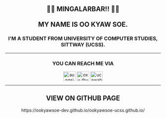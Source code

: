 <h2 align="center">👋👋 MINGALARBAR!!  👋👋 <br><br> MY NAME IS OO KYAW SOE.</h2>
<h3 align="center">I'M A STUDENT FROM UNIVERSITY OF COMPUTER STUDIES, SITTWAY (UCSS).</h3>
<hr>
<h3 align="center">YOU CAN REACH ME VIA </h3>
<p align="center">
<a href="#" target="blank"><img align="center" src="https://raw.githubusercontent.com/rahuldkjain/github-profile-readme-generator/master/src/images/icons/Social/twitter.svg" alt="aungsi49983579" height="30" width="40" /></a>
<a href="https://www.instagram.com/kyawsoerakhine/" target="blank"><img align="center" src="https://raw.githubusercontent.com/rahuldkjain/github-profile-readme-generator/master/src/images/icons/Social/instagram.svg" alt="oxy_thu" height="30" width="40" /></a>
<a href="#" target="blank"><img align="center" src="https://raw.githubusercontent.com/rahuldkjain/github-profile-readme-generator/master/src/images/icons/Social/youtube.svg" alt="ucawabvprdxsyejufbbgevha" height="30" width="40" /></a>
</p>
<hr>

</p>

<h2 align="center">VIEW ON GITHUB PAGE</h2>
<p align="center">https://ookyawsoe-dev.github.io/ookyawsoe-ucss.github.io/</p>
